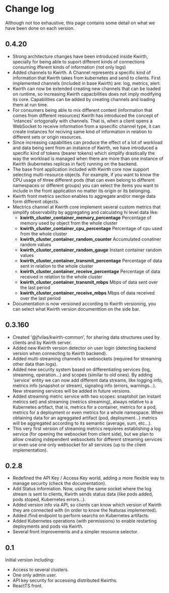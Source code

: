 # Change log
Although not too exhaustive, this page contains some detail on what we have been done on each version.

## 0.4.20
  - Strong architecture changes have been introduced inside Kwirth, specially for being able to suport different kinds of connections consuming ifferent kinds of information (not only logs)
  - Added channels to Kwirth. A Channel represents a specific kind of information that Kwirth takes from kubernetes and send to clients. First implemented channels (included in base Kwirth) are: log, metrics, alert.
  - Kwirth can now be extended creating new channels that can be loaded on runtime, so increasing Kwirth capacbilities does not imply modifying its core. Capabilities can be added by creating channels and loading them at run time.
  - For consumers being able to mix different content (information that comes from different resources) Kwirth has introduced the concept of 'intances' ortogonally with channels. That is, when a client opens a WebSocket to receive information from a spsecific channel type, it can create instances for reciving same kind of information in relation to different sets or origin resources.
  - Since increasing capabilities can produce the effect of a lot of workload and data being sent from an instance of Kwirth, we have introduced a specific kind of tokens (bearer tokens) which simplify drastically the way the workload is managed when there are more than one instance of Kwirth (kubernetes replicas in fact) running on the backend.
  - The base front application included with Kwirth core now support selecting multi-resource objects. For example, if you want to know the CPU usage of three different pods (that can even belong to different namespaces or different groups) you can select the items you want to include in the front application no matter its origin or its belonging.
  - Kwirth front metrics section enables to aggregate and/or merge data form different objects.
  - Mectrics channel at Kwirth core implement several custom metrics that simplify observability by aggregating and calculating hi level data like:
    - **kwirth_cluster_container_memory_percentage** Percentage of memory used by object from the whole cluster
    - **kwirth_cluster_container_cpu_percentage** Percentage of cpu used from the whole cluster
    - **kwirth_cluster_container_random_counter** Accumulated conatiner random values
    - **kwirth_cluster_container_random_gauge** Instant container random values
    - **kwirth_cluster_container_transmit_percentage** Percentage of data sent in relation to the whole cluster
    - **kwirth_cluster_container_receive_percentage** Percentage of data received in relation to the whole cluster
    - **kwirth_cluster_container_transmit_mbps** Mbps of data sent over the last period
    - **kwirth_cluster_container_receive_mbps** Mbps of data received over the last period
  - Documentation is now versioned according to Kwirth versioning, you can select what Kwirth version documenttion on the side bar.

## 0.3.160
  - Created '@jfvilas/kwirth-common', for sharing data structures used by clients and by Kwirth server.
  - Added new Kwirth version detector on user login (detecting backend version when connecting to Kwirth backend).
  - Added multi-streaming channels to websockets (required for streaming other data than logs).
  - Added new security system based on differentiating services (log, streaming, operation...) and scopes (similar to old ones). By adding 'service' entity we can now add different data streams, like logging info, metrics info (snapshot or stream), signaling info (errors, warnings...). New streaming services will be added in future versions.
  - Added streaming metric service with two scopes: snaptshot (an instant metrics set) and streaming (metrics streaming), always relative to a Kubernetes artifact, that is, metrics for a container, metrics for a pod, metrics for a deployment or even metrics for a whole namespace. When obtaining data for an agreggated artifact (pod, deployment...) metrics will be aggregated according to its semantic (average, sum, etc...).
  - This very first version of streaming metrics requieres establishing a log service (for opening the websocket from client side), but we plan to allow creating independent websockets for different streaming services or even use one only websocket for all services (up to the client implementation).

## 0.2.8
  - Redefined the API Key / Access Key world, adding a more flexible way to manage security (check the documentation).
  - Add Status information. Now, using the same socket where the log stream is sent to clients, Kwirth sends status data (like pods added, pods stoped, Kubernetes errors...).
  - Added version info via API, so clients can know which version of Kwirth they are connected with (in order to know the featuras implemented).
  - Added /find endpoint to perform searchs on Kubernetes artifacts.
  - Added Kubernetes operations (with permissions) to enable restarting deployments and pods via Kwirth.
  - Several front improvements and a simpler resource selector.

## 0.1
Initial version including:
  - Access to several clusters.
  - One only admin user.
  - API key security for accessing distributed Kwirths.
  - ReactTS front.
  